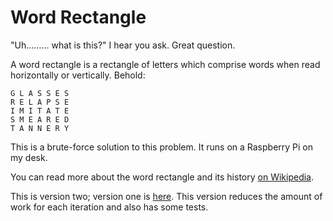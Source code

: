 # Word Rectangle

"Uh……… what is this?" I hear you ask.  Great question.

A word rectangle is a rectangle of letters which comprise words when read horizontally or vertically.  Behold:

```
G L A S S E S
R E L A P S E
I M I T A T E
S M E A R E D
T A N N E R Y
```

This is a brute-force solution to this problem.  It runs on a Raspberry Pi on my desk.

You can read more about the word rectangle and its history [on Wikipedia](https://en.wikipedia.org/wiki/Word_square).

This is version two; version one is [here](https://github.com/tjwds/word_rectangle).  This version reduces the amount of work for each iteration and also has some tests.
